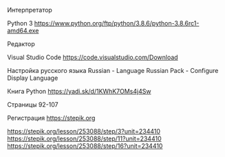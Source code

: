Интерпретатор

Python 3
https://www.python.org/ftp/python/3.8.6/python-3.8.6rc1-amd64.exe


Редактор

Visual Studio Code
https://code.visualstudio.com/Download

Настройка русского языка Russian - Language Russian Pack - Configure Display Language

Книга Python
https://yadi.sk/d/1KWhK7OMs4j4Sw

Страницы 92-107

Регистрация
https://stepik.org

https://stepik.org/lesson/253088/step/3?unit=234410
https://stepik.org/lesson/253088/step/11?unit=234410
https://stepik.org/lesson/253088/step/16?unit=234410
